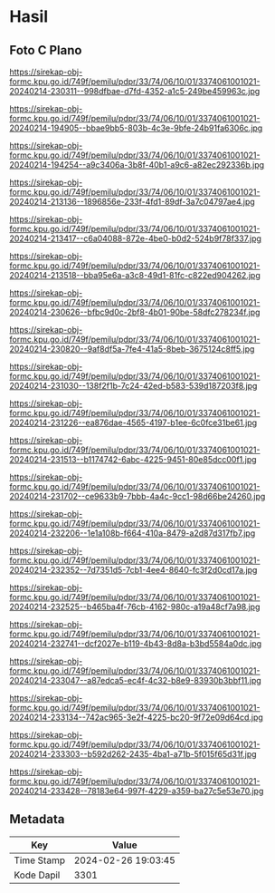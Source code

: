 # Hasil

## Foto C Plano

https://sirekap-obj-formc.kpu.go.id/749f/pemilu/pdpr/33/74/06/10/01/3374061001021-20240214-230311--998dfbae-d7fd-4352-a1c5-249be459963c.jpg

https://sirekap-obj-formc.kpu.go.id/749f/pemilu/pdpr/33/74/06/10/01/3374061001021-20240214-194905--bbae9bb5-803b-4c3e-9bfe-24b91fa6306c.jpg

https://sirekap-obj-formc.kpu.go.id/749f/pemilu/pdpr/33/74/06/10/01/3374061001021-20240214-194254--a9c3406a-3b8f-40b1-a9c6-a82ec292336b.jpg

https://sirekap-obj-formc.kpu.go.id/749f/pemilu/pdpr/33/74/06/10/01/3374061001021-20240214-213136--1896856e-233f-4fd1-89df-3a7c04797ae4.jpg

https://sirekap-obj-formc.kpu.go.id/749f/pemilu/pdpr/33/74/06/10/01/3374061001021-20240214-213417--c6a04088-872e-4be0-b0d2-524b9f78f337.jpg

https://sirekap-obj-formc.kpu.go.id/749f/pemilu/pdpr/33/74/06/10/01/3374061001021-20240214-213518--bba95e6a-a3c8-49d1-81fc-c822ed904262.jpg

https://sirekap-obj-formc.kpu.go.id/749f/pemilu/pdpr/33/74/06/10/01/3374061001021-20240214-230626--bfbc9d0c-2bf8-4b01-90be-58dfc278234f.jpg

https://sirekap-obj-formc.kpu.go.id/749f/pemilu/pdpr/33/74/06/10/01/3374061001021-20240214-230820--9af8df5a-7fe4-41a5-8beb-3675124c8ff5.jpg

https://sirekap-obj-formc.kpu.go.id/749f/pemilu/pdpr/33/74/06/10/01/3374061001021-20240214-231030--138f2f1b-7c24-42ed-b583-539d187203f8.jpg

https://sirekap-obj-formc.kpu.go.id/749f/pemilu/pdpr/33/74/06/10/01/3374061001021-20240214-231226--ea876dae-4565-4197-b1ee-6c0fce31be61.jpg

https://sirekap-obj-formc.kpu.go.id/749f/pemilu/pdpr/33/74/06/10/01/3374061001021-20240214-231513--b1174742-6abc-4225-9451-80e85dcc00f1.jpg

https://sirekap-obj-formc.kpu.go.id/749f/pemilu/pdpr/33/74/06/10/01/3374061001021-20240214-231702--ce9633b9-7bbb-4a4c-9cc1-98d66be24260.jpg

https://sirekap-obj-formc.kpu.go.id/749f/pemilu/pdpr/33/74/06/10/01/3374061001021-20240214-232206--1e1a108b-f664-410a-8479-a2d87d317fb7.jpg

https://sirekap-obj-formc.kpu.go.id/749f/pemilu/pdpr/33/74/06/10/01/3374061001021-20240214-232352--7d7351d5-7cb1-4ee4-8640-fc3f2d0cd17a.jpg

https://sirekap-obj-formc.kpu.go.id/749f/pemilu/pdpr/33/74/06/10/01/3374061001021-20240214-232525--b465ba4f-76cb-4162-980c-a19a48cf7a98.jpg

https://sirekap-obj-formc.kpu.go.id/749f/pemilu/pdpr/33/74/06/10/01/3374061001021-20240214-232741--dcf2027e-b119-4b43-8d8a-b3bd5584a0dc.jpg

https://sirekap-obj-formc.kpu.go.id/749f/pemilu/pdpr/33/74/06/10/01/3374061001021-20240214-233047--a87edca5-ec4f-4c32-b8e9-83930b3bbf11.jpg

https://sirekap-obj-formc.kpu.go.id/749f/pemilu/pdpr/33/74/06/10/01/3374061001021-20240214-233134--742ac965-3e2f-4225-bc20-9f72e09d64cd.jpg

https://sirekap-obj-formc.kpu.go.id/749f/pemilu/pdpr/33/74/06/10/01/3374061001021-20240214-233303--b592d262-2435-4ba1-a71b-5f015f65d31f.jpg

https://sirekap-obj-formc.kpu.go.id/749f/pemilu/pdpr/33/74/06/10/01/3374061001021-20240214-233428--78183e64-997f-4229-a359-ba27c5e53e70.jpg


## Metadata

| Key        | Value               |
| ---------- | ------------------- |
| Time Stamp | 2024-02-26 19:03:45 |
| Kode Dapil | 3301                |



